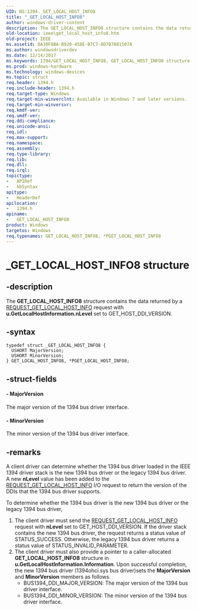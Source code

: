 ```yaml
---
UID: NS:1394._GET_LOCAL_HOST_INFO8
title: "_GET_LOCAL_HOST_INFO8"
author: windows-driver-content
description: The GET_LOCAL_HOST_INFO8 structure contains the data returned by a REQUEST_GET_LOCAL_HOST_INFO request with u.GetLocalHostInformation.nLevel set to GET_HOST_DDI_VERSION.
old-location: ieee\get_local_host_info8.htm
old-project: IEEE
ms.assetid: DA30F8BA-B920-458E-B7C7-8D7B7081507A
ms.author: windowsdriverdev
ms.date: 12/14/2017
ms.keywords: 1394/GET_LOCAL_HOST_INFO8, GET_LOCAL_HOST_INFO8 structure [Buses], PGET_LOCAL_HOST_INFO8 structure pointer [Buses], _GET_LOCAL_HOST_INFO8, *PGET_LOCAL_HOST_INFO8, PGET_LOCAL_HOST_INFO8, 1394/PGET_LOCAL_HOST_INFO8, IEEE.get_local_host_info8, GET_LOCAL_HOST_INFO8
ms.prod: windows-hardware
ms.technology: windows-devices
ms.topic: struct
req.header: 1394.h
req.include-header: 1394.h
req.target-type: Windows
req.target-min-winverclnt: Available in Windows 7 and later versions.
req.target-min-winversvr: 
req.kmdf-ver: 
req.umdf-ver: 
req.ddi-compliance: 
req.unicode-ansi: 
req.idl: 
req.max-support: 
req.namespace: 
req.assembly: 
req.type-library: 
req.lib: 
req.dll: 
req.irql: 
topictype:
-	APIRef
-	kbSyntax
apitype:
-	HeaderDef
apilocation:
-	1394.h
apiname:
-	GET_LOCAL_HOST_INFO8
product: Windows
targetos: Windows
req.typenames: GET_LOCAL_HOST_INFO8, *PGET_LOCAL_HOST_INFO8
---
```


# _GET_LOCAL_HOST_INFO8 structure


## -description


The <b>GET_LOCAL_HOST_INFO8</b> structure contains the data returned by a <a href="https://msdn.microsoft.com/library/windows/hardware/ff537644">REQUEST_GET_LOCAL_HOST_INFO</a> request with <b>u.GetLocalHostInformation.nLevel</b> set to GET_HOST_DDI_VERSION.


## -syntax


````
typedef struct _GET_LOCAL_HOST_INFO8 {
  USHORT MajorVersion;
  USHORT MinorVersion;
} GET_LOCAL_HOST_INFO8, *PGET_LOCAL_HOST_INFO8;
````


## -struct-fields




#### - MajorVersion

The major version of the 1394 bus driver interface.


#### - MinorVersion

The minor version of the 1394 bus driver interface.


## -remarks


A client driver can determine whether the 1394 bus driver
loaded in the IEEE 1394 driver stack is the new 1394 bus driver or the legacy
1394 bus driver. A new <b>nLevel</b> value has been added
to the <a href="https://msdn.microsoft.com/library/windows/hardware/ff537644">REQUEST_GET_LOCAL_HOST_INFO</a> I/O
request to return the version of the DDIs that the 1394 bus driver supports.


To determine whether the 1394 bus driver is the new 1394 bus
driver or the legacy 1394 bus driver,
<ol>
<li>The client driver must send
the <a href="https://msdn.microsoft.com/library/windows/hardware/ff537644">REQUEST_GET_LOCAL_HOST_INFO</a> request with <b>nLevel</b>
set to GET_HOST_DDI_VERSION. If the driver stack contains the new 1394 bus
driver, the request returns a status value of STATUS_SUCCESS. Otherwise, the
legacy 1394 bus driver returns a status value of
STATUS_INVALID_PARAMETER.

</li>
<li>The client driver must also provide a
pointer to a caller-allocated <b>GET_LOCAL_HOST_INFO8</b> structure in
<b>u.GetLocalHostInformation.Information</b>. Upon
successful completion, the new 1394 bus driver (1394ohci.sys bus driver)sets the <b>MajorVersion</b> and <b>MinorVersion</b> members as follows.<ul>
<li>BUS1394_DDI_MAJOR_VERSION: 	The major version of the 1394 bus driver interface.
</li>
<li>BUS1394_DDI_MINOR_VERSION:	The minor version of the 1394 bus driver interface.
</li>
</ul>
</li>
</ol>

